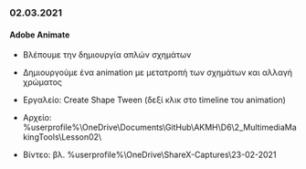 ### 02.03.2021
#### Adobe Animate

* Βλέπουμε την δημιουργία απλών σχημάτων
* Δημιουργούμε ένα animation με μετατροπή των σχημάτων και αλλαγή χρώματος
* Εργαλείο: Create Shape Tween (δεξί κλικ στο timeline του animation) 


* Αρχείο: %userprofile%\OneDrive\Documents\GitHub\AKMH\D6\2_MultimediaMakingTools\Lesson02\
* Βίντεο: βλ. %userprofile%\OneDrive\ShareX-Captures\23-02-2021
